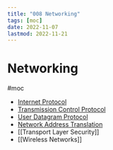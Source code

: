 ```yaml
---
title: "008 Networking"
tags: [moc]
date: 2022-11-07
lastmod: 2022-11-21
---
```

# Networking
#moc 
- [Internet Protocol](Notes/Internet%20Protocol.md)
- [Transmission Control Protocol](Notes/Transmission%20Control%20Protocol.md)
- [User Datagram Protocol](Notes/User%20Datagram%20Protocol.md)
- [Network Address Translation](Notes/Network%20Address%20Translation.md)
- [[Transport Layer Security]]
- [[Wireless Networks]]
